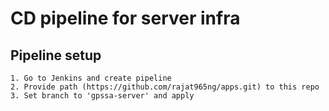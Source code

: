 # CD pipeline for server infra

## Pipeline setup
    1. Go to Jenkins and create pipeline
    2. Provide path (https://github.com/rajat965ng/apps.git) to this repo
    3. Set branch to 'gpssa-server' and apply    
 